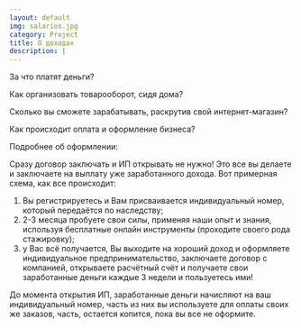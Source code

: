 ```yaml
---
layout: default
img: salarios.jpg
category: Project
title: О доходах
description: |
---
```

За что платят деньги?

Как организовать товарооборот, сидя дома?

Сколько вы сможете зарабатывать, раскрутив свой интернет-магазин?

Как происходит оплата и оформление бизнеса?

Подробнее об оформлении:

Сразу договор заключать и ИП открывать не нужно! Это все вы делаете и
заключаете на выплату уже зaработaнного дохода. Вот примерная схема,
как все происходит: 
 
1. Вы регистрируетесь и Вам присваивается индивидуальный номер, который 
    передаётся по наследству; 
2. 2-3 месяца пробуете свои силы, применяя наши опыт и знания, используя
    бесплатные онлайн инструменты (проходите своего рода стажировку); 
3. у Вас всё получается, Вы выходите на хороший доход и оформляете  
    индивидуальное предпринимательство, заключаете договор с компанией, 
    открываете расчётный счёт и получаете свои заработанные деньги каждые 
    3 недели и пользуетесь ими! 
 
До момента открытия ИП, заработанные дeньги начисляют на ваш индивидуальный номер, часть из них вы используете для оплаты своих же заказов, часть, остается копится, пока вы все не оформите. 